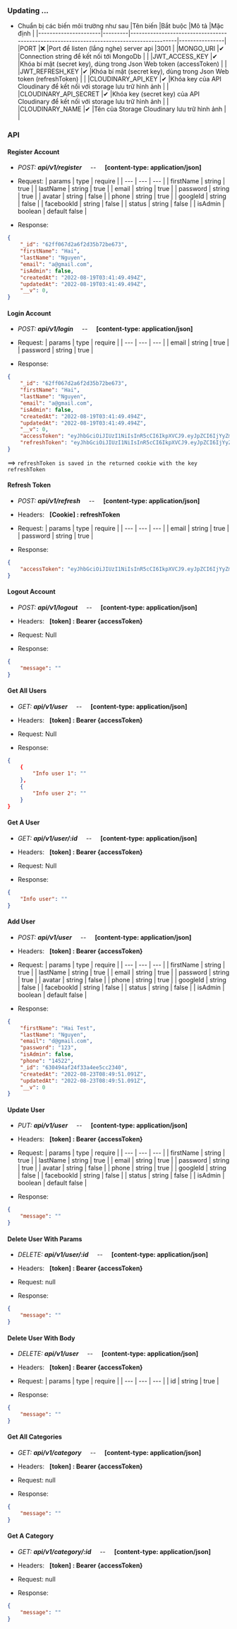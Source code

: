 ### Updating ...

- Chuẩn bị các biến môi trường như sau
	|Tên biến              |Bắt buộc |Mô tả                                                                                     |Mặc định        |
	|----------------------|---------|------------------------------------------------------------------------------------------|----------------|
	|PORT                  |❌       |Port để listen (lắng nghe) server api                                                     |3001            |
	|MONGO_URI             |✔       |Connection string để kết nối tới MongoDb                                                  |                |
	|JWT_ACCESS_KEY            |✔       |Khóa bí mật (secret key), dùng trong Json Web token (accessToken)                                     |                |
	|JWT_REFRESH_KEY       |✔       |Khóa bí mật (secret key), dùng trong Json Web token (refreshToken)                             |                |
	|CLOUDINARY_API_KEY       |✔       |Khóa key của API Cloudinary để kết nối với storage lưu trữ hình ảnh                             |                |
	|CLOUDINARY_API_SECRET       |✔       |Khóa key (secret key) của API Cloudinary để kết nối với storage lưu trữ hình ảnh                           |                |
	|CLOUDINARY_NAME       |✔       |Tên của Storage Cloudinary lưu trữ hình ảnh                             |                |
### API
#### **Register Account** 

- *POST: **api/v1/register*** &nbsp; &nbsp; -- &nbsp; &nbsp;  **[content-type: application/json]** <br />
- Request:
    | params    | type   | require |
    | ---       | ---    | ---     |
    | firstName  | string | true    |
    | lastName  | string | true    |
    | email  | string | true    |
    | password  | string | true    | 
    | avatar  | string | false    |
    | phone  | string | true    |
    | googleId  | string | false    |
    | facebookId  | string | false    |
    | status  | string | false    |
    | isAdmin  | boolean | default false    |

- Response:
```json
{
    "_id": "62ff067d2a6f2d35b72be673",
    "firstName": "Hai",
    "lastName": "Nguyen",
    "email": "a@gmail.com",
    "isAdmin": false,
    "createdAt": "2022-08-19T03:41:49.494Z",
    "updatedAt": "2022-08-19T03:41:49.494Z",
    "__v": 0,
}
```

#### **Login Account** 
- *POST: **api/v1/login*** &nbsp; &nbsp; -- &nbsp; &nbsp;  **[content-type: application/json]** <br />
- Request:
    | params    | type   | require |
    | ---       | ---    | ---     |
    | email  | string | true    |
    | password  | string | true    | 

- Response:
```json
{
    "_id": "62ff067d2a6f2d35b72be673",
    "firstName": "Hai",
    "lastName": "Nguyen",
    "email": "a@gmail.com",
    "isAdmin": false,
    "createdAt": "2022-08-19T03:41:49.494Z",
    "updatedAt": "2022-08-19T03:41:49.494Z",
    "__v": 0,
    "accessToken": "eyJhbGciOiJIUzI1NiIsInR5cCI6IkpXVCJ9.eyJpZCI6IjYyZmYwNjdkMmE2ZjJkMzViNzJiZTY3MyIsImFkbWluIjpmYWxzZSwiaWF0IjoxNjYwOTAwNDEyLCJleHAiOjE2NjA5MDA0NDJ9.eL8hG06zfvY_aIWfb6uMFtPccNcjj-NYfFpxYoE5v-k",
    "refreshToken": "eyJhbGciOiJIUzI1NiIsInR5cCI6IkpXVCJ9.eyJpZCI6IjYyZmYwNjdkMmE2ZjJkMzViNzJiZTY3MyIsImFkbWluIjpmYWxzZSwiaWF0IjoxNjYwOTAwNDEyLCJleHAiOjE2NjA5MDE0MTJ9.Llr9MuSPvRRWhWON1AJnRMSFz457H1ucjWv-_zwWGwc"
}
```
   ==> `refreshToken is saved in the returned cookie with the key refreshToken`


#### **Refresh Token**
- *POST: **api/v1/refresh*** &nbsp; &nbsp; -- &nbsp; &nbsp;  **[content-type: application/json]** <br />
- Headers: &nbsp; **[Cookie] : refreshToken**
- Request:
    | params    | type   | require |
    | ---       | ---    | ---     |
    | email  | string | true    |
    | password  | string | true    | 

- Response:
```json
{
    "accessToken": "eyJhbGciOiJIUzI1NiIsInR5cCI6IkpXVCJ9.eyJpZCI6IjYyZmYwNjdkMmE2ZjJkMzViNzJiZTY3MyIsImFkbWluIjp0cnVlLCJpYXQiOjE2NjEyMjY1NzQsImV4cCI6MTY2MTIyNjg3NH0.MbnNR9XEA9UKiDbniZK8Uuoff4W7FlHNzTDowmYiETw"
}
```

#### **Logout Account**
- *POST: **api/v1/logout*** &nbsp; &nbsp; -- &nbsp; &nbsp;  **[content-type: application/json]** <br />
- Headers: &nbsp; **[token] : Bearer {accessToken}**
- Request: Null

- Response:
```json
{
    "message": ""
}
```

#### **Get All Users**
- *GET: **api/v1/user*** &nbsp; &nbsp; -- &nbsp; &nbsp;  **[content-type: application/json]** <br />
- Headers: &nbsp; **[token] : Bearer {accessToken}**
- Request: Null

- Response:
```json
{
    {
        "Info user 1": ""
    },
    {
        "Info user 2": ""
    }
}
```

#### **Get A User**
- *GET: **api/v1/user/:id*** &nbsp; &nbsp; -- &nbsp; &nbsp;  **[content-type: application/json]** <br />
- Headers: &nbsp; **[token] : Bearer {accessToken}**
- Request: Null

- Response:
```json
{
    "Info user": ""
}
```

#### **Add User**
- *POST: **api/v1/user*** &nbsp; &nbsp; -- &nbsp; &nbsp;  **[content-type: application/json]** <br />
- Headers: &nbsp; **[token] : Bearer {accessToken}**
- Request:
    | params    | type   | require |
    | ---       | ---    | ---     |
    | firstName  | string | true    |
    | lastName  | string | true    |
    | email  | string | true    |
    | password  | string | true    | 
    | avatar  | string | false    |
    | phone  | string | true    |
    | googleId  | string | false    |
    | facebookId  | string | false    |
    | status  | string | false    |
    | isAdmin  | boolean | default false    |

- Response:
```json
{
    "firstName": "Hai Test",
    "lastName": "Nguyen",
    "email": "d@gmail.com",
    "password": "123",
    "isAdmin": false,
    "phone": "14522",
    "_id": "630494af24f33a4ee5cc2340",
    "createdAt": "2022-08-23T08:49:51.091Z",
    "updatedAt": "2022-08-23T08:49:51.091Z",
    "__v": 0
}
```

#### **Update User**
- *PUT: **api/v1/user*** &nbsp; &nbsp; -- &nbsp; &nbsp;  **[content-type: application/json]** <br />
- Headers: &nbsp; **[token] : Bearer {accessToken}**
- Request:
    | params    | type   | require |
    | ---       | ---    | ---     |
    | firstName  | string | true    |
    | lastName  | string | true    |
    | email  | string | true    |
    | password  | string | true    | 
    | avatar  | string | false    |
    | phone  | string | true    |
    | googleId  | string | false    |
    | facebookId  | string | false    |
    | status  | string | false    |
    | isAdmin  | boolean | default false    |

- Response:
```json
{
    "message": ""
}
```

#### **Delete User With Params**
- *DELETE: **api/v1/user/:id*** &nbsp; &nbsp; -- &nbsp; &nbsp;  **[content-type: application/json]** <br />
- Headers: &nbsp; **[token] : Bearer {accessToken}**
- Request: null

- Response:
```json
{
    "message": ""
}
```

#### **Delete User With Body**
- *DELETE: **api/v1/user*** &nbsp; &nbsp; -- &nbsp; &nbsp;  **[content-type: application/json]** <br />
- Headers: &nbsp; **[token] : Bearer {accessToken}**
- Request:
    | params    | type   | require |
    | ---       | ---    | ---     |
    | id  | string | true    |

- Response:
```json
{
    "message": ""
}
```

#### **Get All Categories**
- *GET: **api/v1/category*** &nbsp; &nbsp; -- &nbsp; &nbsp;  **[content-type: application/json]** <br />
- Headers: &nbsp; **[token] : Bearer {accessToken}**
- Request: null

- Response:
```json
{
    "message": ""
}
```

#### **Get A Category**
- *GET: **api/v1/category/:id*** &nbsp; &nbsp; -- &nbsp; &nbsp;  **[content-type: application/json]** <br />
- Headers: &nbsp; **[token] : Bearer {accessToken}**
- Request: null

- Response:
```json
{
    "message": ""
}
```
